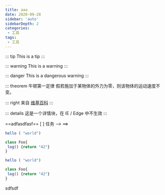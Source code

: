 ```yaml
---
title: aaa
date: 2020-09-28
sidebar: 'auto'
sidebarDepth: 2
categories:
 - 工具
tags:
 - 工具
---
```


::: tip
This is a tip
:::

::: warning
This is a warning
:::

::: danger
This is a dangerous warning
:::

::: theorem 牛顿第一定律
假若施加于某物体的外力为零，则该物体的运动速度不变。

::: right
来自 [维基百科](https://zh.wikipedia.org/wiki/%E7%89%9B%E9%A1%BF%E8%BF%90%E5%8A%A8%E5%AE%9A%E5%BE%8B)
:::

::: details
这是一个详情块，在 IE / Edge 中不生效
:::


==adfasdfasf==
[ ] 任务
-->
==>

```js
hello ( "world")

class Foo{
 log() {return "42"}
}

```



  
```js
hello ( "world")

class Foo{
 log() {return "42"}
}

```
<holdCode>sdfsdf</holdCode>

